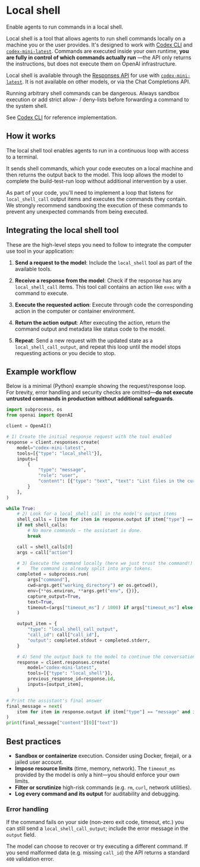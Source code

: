 Local shell
===========

Enable agents to run commands in a local shell.

Local shell is a tool that allows agents to run shell commands locally on a machine you or the user provides. It's designed to work with [Codex CLI](https://github.com/openai/codex) and [`codex-mini-latest`](/docs/models/codex-mini-latest). Commands are executed inside your own runtime, **you are fully in control of which commands actually run** —the API only returns the instructions, but does not execute them on OpenAI infrastructure.

Local shell is available through the [Responses API](/docs/guides/responses-vs-chat-completions) for use with [`codex-mini-latest`](/docs/models/codex-mini-latest). It is not available on other models, or via the Chat Completions API.

Running arbitrary shell commands can be dangerous. Always sandbox execution or add strict allow- / deny-lists before forwarding a command to the system shell.

  

See [Codex CLI](https://github.com/openai/codex) for reference implementation.

How it works
------------

The local shell tool enables agents to run in a continuous loop with access to a terminal.

It sends shell commands, which your code executes on a local machine and then returns the output back to the model. This loop allows the model to complete the build-test-run loop without additional intervention by a user.

As part of your code, you'll need to implement a loop that listens for `local_shell_call` output items and executes the commands they contain. We strongly recommend sandboxing the execution of these commands to prevent any unexpected commands from being executed.

Integrating the local shell tool
--------------------------------

These are the high-level steps you need to follow to integrate the computer use tool in your application:

1.  **Send a request to the model**: Include the `local_shell` tool as part of the available tools.
    
2.  **Receive a response from the model**: Check if the response has any `local_shell_call` items. This tool call contains an action like `exec` with a command to execute.
    
3.  **Execute the requested action**: Execute through code the corresponding action in the computer or container environment.
    
4.  **Return the action output**: After executing the action, return the command output and metadata like status code to the model.
    
5.  **Repeat**: Send a new request with the updated state as a `local_shell_call_output`, and repeat this loop until the model stops requesting actions or you decide to stop.
    

Example workflow
----------------

Below is a minimal (Python) example showing the request/response loop. For brevity, error handling and security checks are omitted—**do not execute untrusted commands in production without additional safeguards**.

```python
import subprocess, os
from openai import OpenAI

client = OpenAI()

# 1) Create the initial response request with the tool enabled
response = client.responses.create(
    model="codex-mini-latest",
    tools=[{"type": "local_shell"}],
    inputs=[
        {
            "type": "message",
            "role": "user",
            "content": [{"type": "text", "text": "List files in the current directory"}],
        }
    ],
)

while True:
    # 2) Look for a local_shell_call in the model's output items
    shell_calls = [item for item in response.output if item["type"] == "local_shell_call"]
    if not shell_calls:
        # No more commands — the assistant is done.
        break

    call = shell_calls[0]
    args = call["action"]

    # 3) Execute the command locally (here we just trust the command!)
    #    The command is already split into argv tokens.
    completed = subprocess.run(
        args["command"],
        cwd=args.get("working_directory") or os.getcwd(),
        env={**os.environ, **args.get("env", {})},
        capture_output=True,
        text=True,
        timeout=(args["timeout_ms"] / 1000) if args["timeout_ms"] else None,
    )

    output_item = {
        "type": "local_shell_call_output",
        "call_id": call["call_id"],
        "output": completed.stdout + completed.stderr,
    }

    # 4) Send the output back to the model to continue the conversation
    response = client.responses.create(
        model="codex-mini-latest",
        tools=[{"type": "local_shell"}],
        previous_response_id=response.id,
        inputs=[output_item],
    )

# Print the assistant's final answer
final_message = next(
    item for item in response.output if item["type"] == "message" and item["role"] == "assistant"
)
print(final_message["content"][0]["text"])
```

Best practices
--------------

*   **Sandbox or containerize** execution. Consider using Docker, firejail, or a jailed user account.
*   **Impose resource limits** (time, memory, network). The `timeout_ms` provided by the model is only a hint—you should enforce your own limits.
*   **Filter or scrutinize** high-risk commands (e.g. `rm`, `curl`, network utilities).
*   **Log every command and its output** for auditability and debugging.

### Error handling

If the command fails on your side (non-zero exit code, timeout, etc.) you can still send a `local_shell_call_output`; include the error message in the `output` field.

The model can choose to recover or try executing a different command. If you send malformed data (e.g. missing `call_id`) the API returns a standard `400` validation error.
